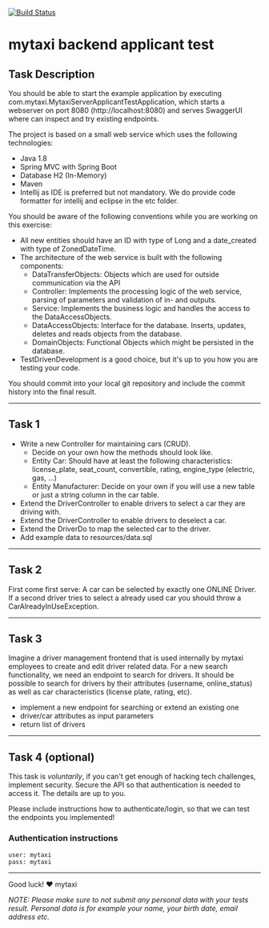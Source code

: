 [![Build Status](https://travis-ci.org/gandrade/assessment.svg?branch=master)](https://travis-ci.org/gandrade/assessment)

# mytaxi backend applicant test

## Task Description
You should be able to start the example application by executing com.mytaxi.MytaxiServerApplicantTestApplication, which starts a webserver on port 8080 (http://localhost:8080) and serves SwaggerUI where can inspect and try existing endpoints.

The project is based on a small web service which uses the following technologies:

* Java 1.8
* Spring MVC with Spring Boot
* Database H2 (In-Memory)
* Maven
* Intellij as IDE is preferred but not mandatory. We do provide code formatter for intellij and eclipse in the etc folder.


You should be aware of the following conventions while you are working on this exercise:

 * All new entities should have an ID with type of Long and a date_created with type of ZonedDateTime.
 * The architecture of the web service is built with the following components:
 	* DataTransferObjects: Objects which are used for outside communication via the API
   * Controller: Implements the processing logic of the web service, parsing of parameters and validation of in- and outputs.
   * Service: Implements the business logic and handles the access to the DataAccessObjects.
   * DataAccessObjects: Interface for the database. Inserts, updates, deletes and reads objects from the database.
   * DomainObjects: Functional Objects which might be persisted in the database.
 * TestDrivenDevelopment is a good choice, but it's up to you how you are testing your code.

You should commit into your local git repository and include the commit history into the final result.

---


## Task 1
 * Write a new Controller for maintaining cars (CRUD).
   * Decide on your own how the methods should look like.
   * Entity Car: Should have at least the following characteristics: license_plate, seat_count, convertible, rating, engine_type (electric, gas, ...)
   * Entity Manufacturer: Decide on your own if you will use a new table or just a string column in the car table.
 * Extend the DriverController to enable drivers to select a car they are driving with.
 * Extend the DriverController to enable drivers to deselect a car.
 * Extend the DriverDo to map the selected car to the driver.
 * Add example data to resources/data.sql

---


## Task 2
First come first serve: A car can be selected by exactly one ONLINE Driver. If a second driver tries to select a already used car you should throw a CarAlreadyInUseException.

---


## Task 3
Imagine a driver management frontend that is used internally by mytaxi employees to create and edit driver related data. For a new search functionality, we need an endpoint to search for drivers. It should be possible to search for drivers by their attributes (username, online_status) as well as car characteristics (license plate, rating, etc).

* implement a new endpoint for searching or extend an existing one
* driver/car attributes as input parameters
* return list of drivers

---


## Task 4 (optional)
This task is _voluntarily_, if you can't get enough of hacking tech challenges, implement security.
Secure the API so that authentication is needed to access it. The details are up to you.

Please include instructions how to authenticate/login, so that we can test the endpoints you implemented!

### Authentication instructions

```
user: mytaxi
pass: mytaxi
```

---


Good luck!
❤️ mytaxi



_NOTE: Please make sure to not submit any personal data with your tests result. Personal data is for example your name, your birth date, email address etc._
